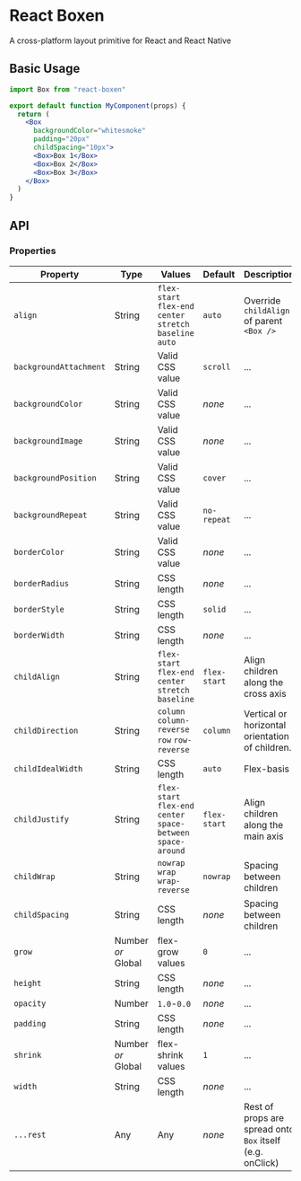 # React Boxen
A cross-platform layout primitive for React and React Native

## Basic Usage
```jsx
import Box from "react-boxen"

export default function MyComponent(props) {
  return (
    <Box
      backgroundColor="whitesmoke"
      padding="20px"
      childSpacing="10px">
      <Box>Box 1</Box>
      <Box>Box 2</Box>
      <Box>Box 3</Box>      
    </Box>
  )
}
```

## API

### Properties

Property               | Type                 | Values                                                          | Default       | Description
---                    | ---                  | ---                                                             | ---           | ---        
`align`                | String               | `flex-start` `flex-end` `center` `stretch` `baseline` `auto`    | `auto`        | Override `childAlign` of parent `<Box />`
`backgroundAttachment` | String               | Valid CSS value                                                 | `scroll`      | ...
`backgroundColor`      | String               | Valid CSS value                                                 | *none*        | ...           
`backgroundImage`      | String               | Valid CSS value                                                 | *none*        | ...        
`backgroundPosition`   | String               | Valid CSS value                                                 | `cover`       | ...        
`backgroundRepeat`     | String               | Valid CSS value                                                 | `no-repeat`   | ...        
`borderColor`          | String               | Valid CSS value                                                 | *none*        | ...        
`borderRadius`         | String               | CSS length                                                      | *none*        | ...        
`borderStyle`          | String               | CSS length                                                      | `solid`       | ...        
`borderWidth`          | String               | CSS length                                                      | *none*        | ...        
`childAlign`           | String               | `flex-start` `flex-end` `center` `stretch` `baseline`           | `flex-start`  | Align children along the cross axis
`childDirection`       | String               | `column` `column-reverse` `row` `row-reverse`                   | `column`      | Vertical or horizontal orientation of children.
`childIdealWidth`      | String               | CSS length                                                      | `auto`        | Flex-basis
`childJustify`         | String               | `flex-start` `flex-end` `center` `space-between` `space-around` | `flex-start`  | Align children along the main axis
`childWrap`            | String               | `nowrap` `wrap` `wrap-reverse`                                  | `nowrap`      | Spacing between children
`childSpacing`         | String               | CSS length                                                      | *none*        | Spacing between children
`grow`                 | Number *or* Global   | flex-grow values                                                | `0`           | ...
`height`               | String               | CSS length                                                      | *none*        | ...
`opacity`              | Number               | `1.0`-`0.0`                                                     | *none*        | ...
`padding`              | String               | CSS length                                                      | *none*        | ...
`shrink`               | Number *or* Global   | flex-shrink values                                              | `1`           | ...
`width`                | String               | CSS length                                                      | *none*        | ...
`...rest`              | Any                  | Any                                                             | *none*        | Rest of props are spread onto `Box` itself (e.g. onClick)
